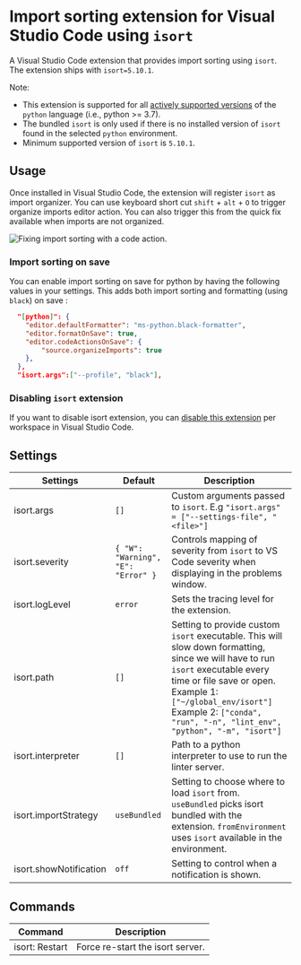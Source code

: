 # Import sorting extension for Visual Studio Code using `isort`

A Visual Studio Code extension that provides import sorting using `isort`. The extension ships with `isort=5.10.1`.

Note:

-   This extension is supported for all [actively supported versions](https://devguide.python.org/#status-of-python-branches) of the `python` language (i.e., python >= 3.7).
-   The bundled `isort` is only used if there is no installed version of `isort` found in the selected `python` environment.
-   Minimum supported version of `isort` is `5.10.1`.

## Usage

Once installed in Visual Studio Code, the extension will register `isort` as import organizer. You can use keyboard short cut `shift` + `alt` + `O` to trigger organize imports editor action. You can also trigger this from the quick fix available when imports are not organized.

![Fixing import sorting with a code action.](images/vscode-isort.gif)

### Import sorting on save

You can enable import sorting on save for python by having the following values in your settings. This adds both import sorting and formatting (using `black`) on save :

```json
  "[python]": {
    "editor.defaultFormatter": "ms-python.black-formatter",
    "editor.formatOnSave": true,
    "editor.codeActionsOnSave": {
        "source.organizeImports": true
    },
  },
  "isort.args":["--profile", "black"],
```

### Disabling `isort` extension

If you want to disable isort extension, you can [disable this extension](https://code.visualstudio.com/docs/editor/extension-marketplace#_disable-an-extension) per workspace in Visual Studio Code.

## Settings

| Settings               | Default                            | Description                                                                                                                                                                                                                                                              |
| ---------------------- | ---------------------------------- | ------------------------------------------------------------------------------------------------------------------------------------------------------------------------------------------------------------------------------------------------------------------------ |
| isort.args             | `[]`                               | Custom arguments passed to `isort`. E.g `"isort.args" = ["--settings-file", "<file>"]`                                                                                                                                                                                          |
| isort.severity         | `{ "W": "Warning", "E": "Error" }` | Controls mapping of severity from `isort` to VS Code severity when displaying in the problems window.                                                                                                                                                                    |
| isort.logLevel         | `error`                            | Sets the tracing level for the extension.                                                                                                                                                                                                                                |
| isort.path             | `[]`                               | Setting to provide custom `isort` executable. This will slow down formatting, since we will have to run `isort` executable every time or file save or open. Example 1: `["~/global_env/isort"]` Example 2: `["conda", "run", "-n", "lint_env", "python", "-m", "isort"]` |
| isort.interpreter      | `[]`                               | Path to a python interpreter to use to run the linter server.                                                                                                                                                                                                            |
| isort.importStrategy   | `useBundled`                       | Setting to choose where to load `isort` from. `useBundled` picks isort bundled with the extension. `fromEnvironment` uses `isort` available in the environment.                                                                                                          |
| isort.showNotification | `off`                              | Setting to control when a notification is shown.                                                                                                                                                                                                                         |

## Commands

| Command        | Description                      |
| -------------- | -------------------------------- |
| isort: Restart | Force re-start the isort server. |
